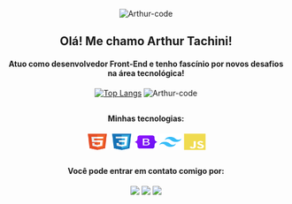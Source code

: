 <p align="center">
  <img alt="Arthur-code" height="180" src="https://i.pinimg.com/originals/ac/8f/61/ac8f610d390a504026b5e7bd2b67818f.gif">
</p>

<div align="center">
  
  ## Olá! Me chamo Arthur Tachini!
  
</div>

<div align="center">
 
  #### Atuo como desenvolvedor Front-End e tenho fascínio por novos desafios na área tecnológica!
  
  <div>
      
  [![Top Langs](https://github-readme-stats.vercel.app/api/top-langs/?username=tachiniarthur&layout=compact&theme=dark&show_icons=true)](https://github.com/tachiniarthur/github-readme-stats) <img alt="Arthur-code" height="115" width="185" src="https://media.giphy.com/media/SWoSkN6DxTszqIKEqv/giphy.gif">

</div>

##

<div align="center">
  
  #### Minhas tecnologias:

  <div style="display: inline_block">
    <img align="center" alt="Arthur-HTML" height="30" width="40" src="https://raw.githubusercontent.com/devicons/devicon/master/icons/html5/html5-original.svg">
    <img align="center" alt="Arthur-CSS" height="30" width="40" src="https://raw.githubusercontent.com/devicons/devicon/master/icons/css3/css3-original.svg">
    <img align="center" alt="Arthur-CSS" height="30" width="40" src="https://raw.githubusercontent.com/devicons/devicon/master/icons/bootstrap/bootstrap-original.svg">
    <img align="center" alt="Arthur-Tail" height="30" width="40" src="https://raw.githubusercontent.com/devicons/devicon/master/icons/tailwindcss/tailwindcss-plain.svg">
    <img align="center" alt="Arthur-Js" height="30" width="40" src="https://raw.githubusercontent.com/devicons/devicon/master/icons/javascript/javascript-plain.svg">
  </div>

</div>

##

<div align="center">

  #### Você pode entrar em contato comigo por:
  <div>
    <a href="https://www.linkedin.com/in/arthur-henrique-tachini-635622210/" target="_blank"><img src="https://img.shields.io/badge/-LinkedIn-%230077B5?style=for-the-badge&logo=linkedin&logoColor=white" target="_blank"></a>
    <a href="https://www.instagram.com/tachiini_/" target="_blank"><img src="https://img.shields.io/badge/-Instagram-%23E4405F?style=for-the-badge&logo=instagram&logoColor=white" target="_blank"></a>
    <a href = "mailto:tachiniarthur@gmail.com"><img src="https://img.shields.io/badge/-Gmail-%23333?style=for-the-badge&logo=gmail&logoColor=white" target="_blank"></a>
  </div>

</div>
